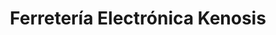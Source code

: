 ---
title: "Ferretería Electrónica Kenosis"
url: /desamparados/ferreteria-electronica-kenosis/
shop: Eisenwaren
---